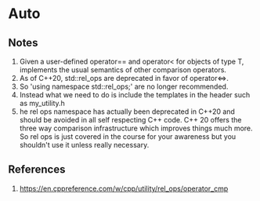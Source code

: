 # Auto

## Notes
1. Given a user-defined operator== and operator< for objects of type T, implements the usual semantics of other comparison operators.
2. As of C++20, std::rel_ops are deprecated in favor of operator<=>.
3. So 'using namespace std::rel_ops;' are no longer recommended.
4. Instead what we need to do is include the templates in the header such as my_utility.h
5. he rel ops namespace has actually been deprecated in C++20 and should be avoided in all self respecting C++ code. C++ 20 offers the three way comparison infrastructure which improves things much more. So rel ops is just covered in the course for your awareness but you shouldn't use it unless really necessary.


## References

1. https://en.cppreference.com/w/cpp/utility/rel_ops/operator_cmp

